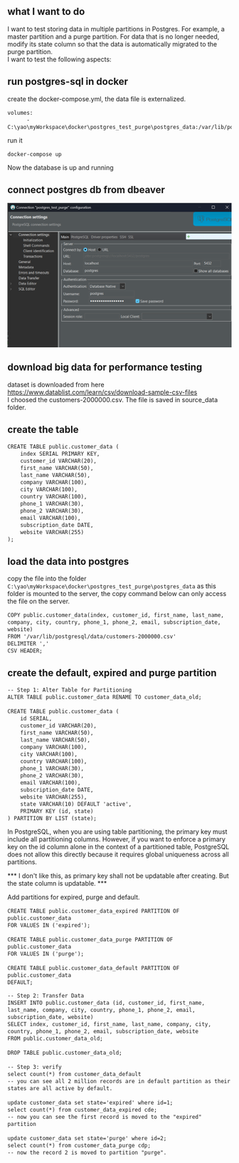 
## what I want to do 

I want to test storing data in multiple partitions in Postgres. For example, a master partition and a purge partition. For data that is no longer needed, modify its state column so that the data is automatically migrated to the purge partition.  
I want to test the following aspects:

## run postgres-sql in docker 
create the docker-compose.yml, the data file is externalized. 
```
volumes:
      - C:\yao\myWorkspace\docker\postgres_test_purge\postgres_data:/var/lib/postgresql/data
```
run it
```
docker-compose up
```
Now the database is up and running 

## connect postgres db from dbeaver
![](2024-06-22-12-30-10.png)

## download big data for performance testing 
dataset is downloaded from here https://www.datablist.com/learn/csv/download-sample-csv-files  
I choosed the customers-2000000.csv. The file is saved in source_data folder. 

## create the table
```
CREATE TABLE public.customer_data (
    index SERIAL PRIMARY KEY,
    customer_id VARCHAR(20),
    first_name VARCHAR(50),
    last_name VARCHAR(50),
    company VARCHAR(100),
    city VARCHAR(100),
    country VARCHAR(100),
    phone_1 VARCHAR(30),
    phone_2 VARCHAR(30),
    email VARCHAR(100),
    subscription_date DATE,
    website VARCHAR(255)
);
```

## load the data into postgres 
copy the file into the folder ```C:\yao\myWorkspace\docker\postgres_test_purge\postgres_data```
as this folder is mounted to the server, the copy command below can only access the file on the server.
```
COPY public.customer_data(index, customer_id, first_name, last_name, company, city, country, phone_1, phone_2, email, subscription_date, website)
FROM '/var/lib/postgresql/data/customers-2000000.csv'
DELIMITER ','
CSV HEADER;
```

## create the default, expired and purge partition 
```
-- Step 1: Alter Table for Partitioning
ALTER TABLE public.customer_data RENAME TO customer_data_old;

CREATE TABLE public.customer_data (
    id SERIAL,
    customer_id VARCHAR(20),
    first_name VARCHAR(50),
    last_name VARCHAR(50),
    company VARCHAR(100),
    city VARCHAR(100),
    country VARCHAR(100),
    phone_1 VARCHAR(30),
    phone_2 VARCHAR(30),
    email VARCHAR(100),
    subscription_date DATE,
    website VARCHAR(255),
    state VARCHAR(10) DEFAULT 'active',
    PRIMARY KEY (id, state)
) PARTITION BY LIST (state);
```
In PostgreSQL, when you are using table partitioning, the primary key must include all partitioning columns. However, if you want to enforce a primary key on the id column alone in the context of a partitioned table, PostgreSQL does not allow this directly because it requires global uniqueness across all partitions.

*** I don't like this, as primary key shall not be updatable after creating. But the state column is updatable. ***

Add partitions for expired, purge and default. 
```
CREATE TABLE public.customer_data_expired PARTITION OF public.customer_data
FOR VALUES IN ('expired');

CREATE TABLE public.customer_data_purge PARTITION OF public.customer_data
FOR VALUES IN ('purge');

CREATE TABLE public.customer_data_default PARTITION OF public.customer_data
DEFAULT;
```

```
-- Step 2: Transfer Data
INSERT INTO public.customer_data (id, customer_id, first_name, last_name, company, city, country, phone_1, phone_2, email, subscription_date, website)
SELECT index, customer_id, first_name, last_name, company, city, country, phone_1, phone_2, email, subscription_date, website 
FROM public.customer_data_old;

DROP TABLE public.customer_data_old;

-- Step 3: verify 
select count(*) from customer_data_default
-- you can see all 2 million records are in default partition as their states are all active by default. 

update customer_data set state='expired' where id=1;
select count(*) from customer_data_expired cde;
-- now you can see the first record is moved to the "expired" partition

update customer_data set state='purge' where id=2;
select count(*) from customer_data_purge cdp;
-- now the record 2 is moved to partition "purge".

```
